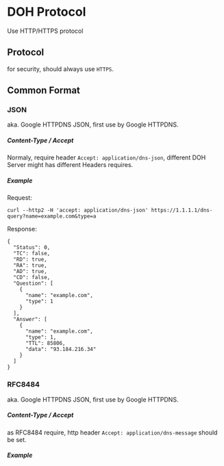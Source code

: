 # DOH Protocol

Use HTTP/HTTPS protocol

## Protocol
for security, should always use `HTTPS`.

## Common Format

### JSON

aka. Google HTTPDNS JSON, first use by Google HTTPDNS.

##### Content-Type / Accept

Normaly, require header `Accept: application/dns-json`,
different DOH Server might has different Headers requires.

##### Example
Request:
```
curl --http2 -H 'accept: application/dns-json' https://1.1.1.1/dns-query?name=example.com&type=a
```

Response:
```
{
  "Status": 0,
  "TC": false,
  "RD": true,
  "RA": true,
  "AD": true,
  "CD": false,
  "Question": [
    {
      "name": "example.com",
      "type": 1
    }
  ],
  "Answer": [
    {
      "name": "example.com",
      "type": 1,
      "TTL": 85806,
      "data": "93.184.216.34"
    }
  ]
}
```

### RFC8484

aka. Google HTTPDNS JSON, first use by Google HTTPDNS.

##### Content-Type / Accept

as RFC8484 require, http header `Accept: application/dns-message` should be set.

##### Example
